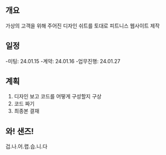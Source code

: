 ## 개요

가상의 고객을 위해 주어진 디자인 쉬트를 토대로 피트니스 웹사이트 제작

## 일정


-미팅: 24.01.15
-계약: 24.01.16
-업무진행: 24.01.27

## 계획

1. 디자인 보고 코드를 어떻게 구성할지 구상
2. 코드 짜기
3. 최종본 결재

## 와! 샌즈!

겁.나.어.렵.습.니.다